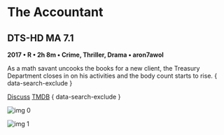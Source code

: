 # The Accountant

## DTS-HD MA 7.1

**2017 • R • 2h 8m • Crime, Thriller, Drama • aron7awol**

As a math savant uncooks the books for a new client, the Treasury Department closes in on his activities and the body count starts to rise.
{ data-search-exclude }

[Discuss](https://www.avsforum.com/threads/bass-eq-for-filtered-movies.2995212/post-56760614)  [TMDB](302946)
{ data-search-exclude }

![img 0](https://i.imgur.com/sAc3BrG.jpg)

![img 1](https://i.imgur.com/sXr4cb3.png)

